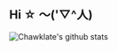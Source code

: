 ## Hi ☆ ～('▽^人)

![Chawklate's github stats](https://bad-apple-github-readme.vercel.app/api?show_bg=none&username=chawklate)
